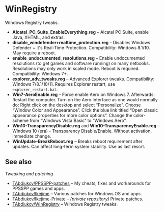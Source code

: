 # WinRegistry
Windows Registry tweaks.

* **Alcatel_PC_Suite_EnableEverything.reg** – Alcatel PC Suite, enable Java, XHTML, and extras.
* **disable_windefender+realtime_protection.reg** – Disables Windows Defender + it's Real-Time Protection. Compatibility: Windows 8.1/10. May require a reboot.
* **enable_undocumented_resolutions.reg** – Enable undocumented resolutions (to get games and software running) on many netbooks. Resolutions may only work in scaled mode. Reboot is required. Compatibility: Windows 7+.
* **explorer_adv_tweaks.reg** – Advanced Explorer tweaks. Compatibility: Windows 7/8.1/10/11. Requires Explorer restart, use `explorer_restart.bat`.
* **Win7-AeroEnable.reg** –  Force enable Aero on Windows 7. Afterwards: Restart the computer. Turn on the Aero Interface as one would normally do: Right click on the desktop and select “Personalize”. Choose “Window Color and Appearance”. Click the blue link titled “Open classic appearance properties for more color options”. Change the color-scheme from “Windows Vista Basic” to “Windows Aero”.
* **Win10-TransparencyDisable.reg** and **Win10-TransparencyEnable.reg** – Windows 10 (era) - Transparency Disable/Enable. Without activation, immediate change.
* **WinUpdate-BreakReboot.reg** – Breaks reboot requirement after updates. Can affect long-term system stability. Use as last resort.

## See also
*Tweaking and patching*  

* [TAbdiukov/PPSSPP-patches](https://github.com/TAbdiukov/PPSSPP-patches) – My cheats, fixes and workarounds for PPSSPP games and apps.
* [TAbdiukov/Ikejime](https://github.com/TAbdiukov/Ikejime) – Various patches for Windows OS and apps.
* [TAbdiukov/Ikejime-Private](https://github.com/TAbdiukov/Ikejime-Private) – *(private repository)* Private patches.
* [TAbdiukov/WinRegistry](https://github.com/TAbdiukov/WinRegistry) – Windows Registry tweaks.
